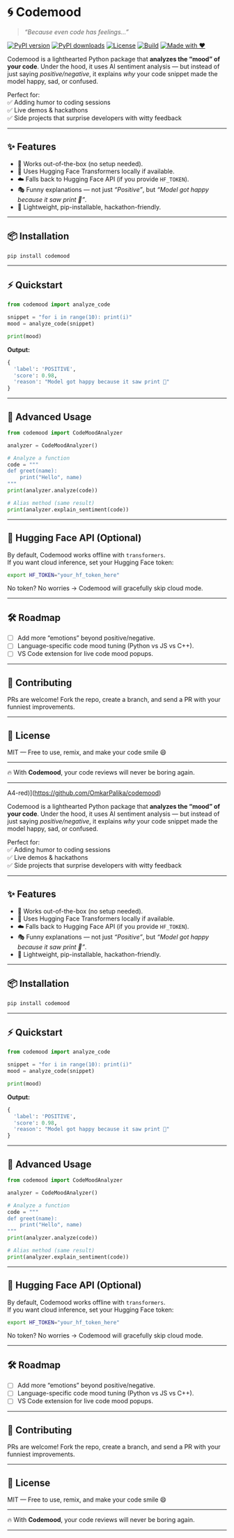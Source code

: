 # 🌀 Codemood

> *“Because even code has feelings…”*

[![PyPI version](https://img.shields.io/pypi/v/codemood.svg?color=blue)](https://pypi.org/project/codemood/)
[![PyPI downloads](https://img.shields.io/pypi/dm/codemood.svg?color=green)](https://pypi.org/project/codemood/)
[![License](https://img.shields.io/github/license/OmkarPalika/codemood.svg?color=yellow)](https://github.com/OmkarPalika/codemood/blob/main/LICENSE)
[![Build](https://img.shields.io/github/actions/workflow/status/OmkarPalika/codemood/python-package.yml?branch=main)](https://github.com/OmkarPalika/codemood/actions)
[![Made with ❤️](https://img.shields.io/badge/made%20with-%F0%9F%96%A4-red)](https://github.com/OmkarPalika/codemood)

Codemood is a lighthearted Python package that **analyzes the “mood” of your code**.
Under the hood, it uses AI sentiment analysis — but instead of just saying *positive/negative*, it explains *why* your code snippet made the model happy, sad, or confused.

Perfect for:<br>
✅ Adding humor to coding sessions<br>
✅ Live demos & hackathons<br>
✅ Side projects that surprise developers with witty feedback

---

## ✨ Features

* 🚀 Works out-of-the-box (no setup needed).
* 🧠 Uses Hugging Face Transformers locally if available.
* ☁️ Falls back to Hugging Face API (if you provide `HF_TOKEN`).
* 🎭 Funny explanations — not just *“Positive”*, but *“Model got happy because it saw print 🎉”*.
* 🐍 Lightweight, pip-installable, hackathon-friendly.

---

## 📦 Installation

```bash
pip install codemood
```

---

## ⚡ Quickstart

```python
from codemood import analyze_code

snippet = "for i in range(10): print(i)"
mood = analyze_code(snippet)

print(mood)
```

**Output:**

```python
{
  'label': 'POSITIVE',
  'score': 0.98,
  'reason': "Model got happy because it saw print 🎉"
}
```

---

## 🎯 Advanced Usage

```python
from codemood import CodeMoodAnalyzer

analyzer = CodeMoodAnalyzer()

# Analyze a function
code = """
def greet(name):
    print("Hello", name)
"""
print(analyzer.analyze(code))

# Alias method (same result)
print(analyzer.explain_sentiment(code))
```

---

## 🔑 Hugging Face API (Optional)

By default, Codemood works offline with `transformers`.<br>If you want cloud inference, set your Hugging Face token:

```bash
export HF_TOKEN="your_hf_token_here"
```

No token? No worries → Codemood will gracefully skip cloud mode.

---

## 🛠️ Roadmap

* [ ] Add more “emotions” beyond positive/negative.
* [ ] Language-specific code mood tuning (Python vs JS vs C++).
* [ ] VS Code extension for live code mood popups.

---

## 🤝 Contributing

PRs are welcome! Fork the repo, create a branch, and send a PR with your funniest improvements.

---

## 📜 License

MIT — Free to use, remix, and make your code smile 😄

---

🔥 With **Codemood**, your code reviews will never be boring again.

---
A4-red)](https://github.com/OmkarPalika/codemood)

Codemood is a lighthearted Python package that **analyzes the “mood” of your code**.
Under the hood, it uses AI sentiment analysis — but instead of just saying *positive/negative*, it explains *why* your code snippet made the model happy, sad, or confused.

Perfect for:<br>
✅ Adding humor to coding sessions<br>
✅ Live demos & hackathons<br>
✅ Side projects that surprise developers with witty feedback

---

## ✨ Features

* 🚀 Works out-of-the-box (no setup needed).
* 🧠 Uses Hugging Face Transformers locally if available.
* ☁️ Falls back to Hugging Face API (if you provide `HF_TOKEN`).
* 🎭 Funny explanations — not just *“Positive”*, but *“Model got happy because it saw print 🎉”*.
* 🐍 Lightweight, pip-installable, hackathon-friendly.

---

## 📦 Installation

```bash
pip install codemood
```

---

## ⚡ Quickstart

```python
from codemood import analyze_code

snippet = "for i in range(10): print(i)"
mood = analyze_code(snippet)

print(mood)
```

**Output:**

```python
{
  'label': 'POSITIVE',
  'score': 0.98,
  'reason': "Model got happy because it saw print 🎉"
}
```

---

## 🎯 Advanced Usage

```python
from codemood import CodeMoodAnalyzer

analyzer = CodeMoodAnalyzer()

# Analyze a function
code = """
def greet(name):
    print("Hello", name)
"""
print(analyzer.analyze(code))

# Alias method (same result)
print(analyzer.explain_sentiment(code))
```

---

## 🔑 Hugging Face API (Optional)

By default, Codemood works offline with `transformers`.<br>If you want cloud inference, set your Hugging Face token:

```bash
export HF_TOKEN="your_hf_token_here"
```

No token? No worries → Codemood will gracefully skip cloud mode.

---

## 🛠️ Roadmap

* [ ] Add more “emotions” beyond positive/negative.
* [ ] Language-specific code mood tuning (Python vs JS vs C++).
* [ ] VS Code extension for live code mood popups.

---

## 🤝 Contributing

PRs are welcome! Fork the repo, create a branch, and send a PR with your funniest improvements.

---

## 📜 License

MIT — Free to use, remix, and make your code smile 😄

---

🔥 With **Codemood**, your code reviews will never be boring again.

---
